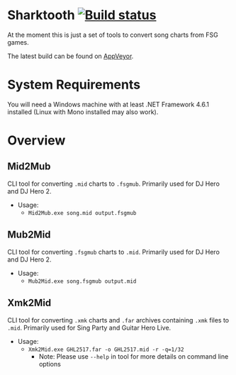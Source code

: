 # Sharktooth [![Build status](https://ci.appveyor.com/api/projects/status/w39w48jjb2721qba?svg=true)](https://ci.appveyor.com/project/PikminGuts92/sharktooth)
At the moment this is just a set of tools to convert song charts from FSG games.

The latest build can be found on [AppVeyor](https://ci.appveyor.com/project/PikminGuts92/sharktooth/branch/master/artifacts).

# System Requirements
You will need a Windows machine with at least .NET Framework 4.6.1 installed (Linux with Mono installed may also work).

# Overview
## Mid2Mub
CLI tool for converting `.mid` charts to `.fsgmub`. Primarily used for DJ Hero and DJ Hero 2.
- Usage:
  - `Mid2Mub.exe song.mid output.fsgmub`

## Mub2Mid
CLI tool for converting `.fsgmub` charts to `.mid`. Primarily used for DJ Hero and DJ Hero 2.
- Usage:
  - `Mub2Mid.exe song.fsgmub output.mid`

## Xmk2Mid
CLI tool for converting `.xmk` charts and `.far` archives containing `.xmk` files to `.mid`. Primarily used for Sing Party and Guitar Hero Live.
- Usage:
  - `Xmk2Mid.exe GHL2517.far -o GHL2517.mid -r -q=1/32`
    - Note: Please use `--help` in tool for more details on command line options